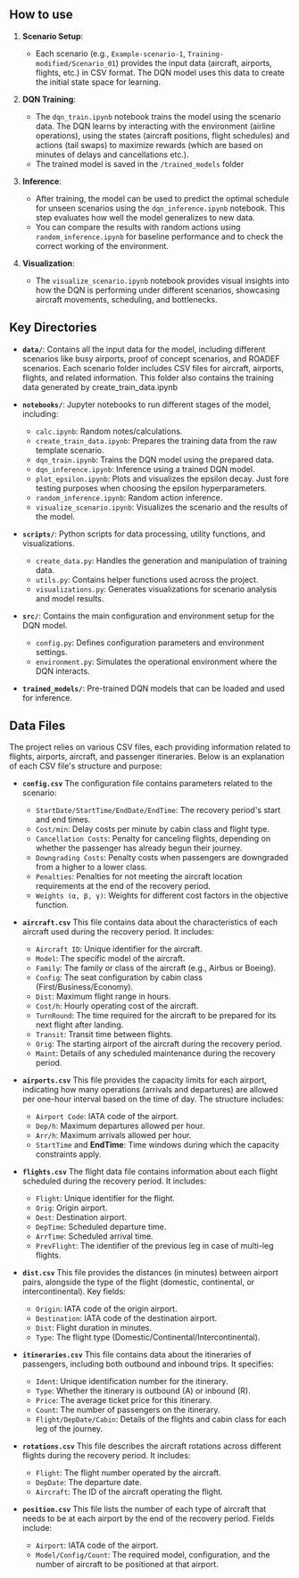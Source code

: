 ## How to use

1. **Scenario Setup**: 
    - Each scenario (e.g., `Example-scenario-1`, `Training-modified/Scenario_01`) provides the input data (aircraft, airports, flights, etc.) in CSV format. The DQN model uses this data to create the initial state space for learning.
  
2. **DQN Training**:
   - The `dqn_train.ipynb` notebook trains the model using the scenario data. The DQN learns by interacting with the environment (airline operations), using the states (aircraft positions, flight schedules) and actions (tail swaps) to maximize rewards (which are based on minutes of delays and cancellations etc.).
   - The trained model is saved in the `/trained_models` folder
   
3. **Inference**:
   - After training, the model can be used to predict the optimal schedule for unseen scenarios using the `dqn_inference.ipynb` notebook. This step evaluates how well the model generalizes to new data.
   - You can compare the results with random actions using `random_inference.ipynb` for baseline performance and to check the correct working of the environment.

4. **Visualization**:
   - The `visualize_scenario.ipynb` notebook provides visual insights into how the DQN is performing under different scenarios, showcasing aircraft movements, scheduling, and bottlenecks.


## Key Directories

- **`data/`**: Contains all the input data for the model, including different scenarios like busy airports, proof of concept scenarios, and ROADEF scenarios. Each scenario folder includes CSV files for aircraft, airports, flights, and related information. This folder also contains the training data generated by create_train_data.ipynb
  
- **`notebooks/`**: Jupyter notebooks to run different stages of the model, including:
  - `calc.ipynb`: Random notes/calculations.
  - `create_train_data.ipynb`: Prepares the training data from the raw template scenario.
  - `dqn_train.ipynb`: Trains the DQN model using the prepared data.
  - `dqn_inference.ipynb`: Inference using a trained DQN model.
  - `plot_epsilon.ipynb`: Plots and visualizes the epsilon decay. Just fore testing purposes when choosing the epsilon hyperparameters.
  - `random_inference.ipynb`: Random action inference.
  - `visualize_scenario.ipynb`: Visualizes the scenario and the results of the model.

- **`scripts/`**: Python scripts for data processing, utility functions, and visualizations.
  - `create_data.py`: Handles the generation and manipulation of training data.
  - `utils.py`: Contains helper functions used across the project.
  - `visualizations.py`: Generates visualizations for scenario analysis and model results.

- **`src/`**: Contains the main configuration and environment setup for the DQN model.
  - `config.py`: Defines configuration parameters and environment settings.
  - `environment.py`: Simulates the operational environment where the DQN interacts.

- **`trained_models/`**: Pre-trained DQN models that can be loaded and used for inference.


## Data Files

The project relies on various CSV files, each providing information related to flights, airports, aircraft, and passenger itineraries. Below is an explanation of each CSV file's structure and purpose:

- **`config.csv`**
The configuration file contains parameters related to the scenario:
  - `StartDate/StartTime/EndDate/EndTime`: The recovery period's start and end times.
  - `Cost/min`: Delay costs per minute by cabin class and flight type.
  - `Cancellation Costs`: Penalty for canceling flights, depending on whether the passenger has already begun their journey.
  - `Downgrading Costs`: Penalty costs when passengers are downgraded from a higher to a lower class.
  - `Penalties`: Penalties for not meeting the aircraft location requirements at the end of the recovery period.
  - `Weights (α, β, γ)`: Weights for different cost factors in the objective function.

- **`aircraft.csv`**
This file contains data about the characteristics of each aircraft used during the recovery period. It includes:
  - `Aircraft ID`: Unique identifier for the aircraft.
  - `Model`: The specific model of the aircraft.
  - `Family`: The family or class of the aircraft (e.g., Airbus or Boeing).
  - `Config`: The seat configuration by cabin class (First/Business/Economy).
  - `Dist`: Maximum flight range in hours.
  - `Cost/h`: Hourly operating cost of the aircraft.
  - `TurnRound`: The time required for the aircraft to be prepared for its next flight after landing.
  - `Transit`: Transit time between flights.
  - `Orig`: The starting airport of the aircraft during the recovery period.
  - `Maint`: Details of any scheduled maintenance during the recovery period.

- **`airports.csv`**
This file provides the capacity limits for each airport, indicating how many operations (arrivals and departures) are allowed per one-hour interval based on the time of day. The structure includes:
  - `Airport Code`: IATA code of the airport.
  - `Dep/h`: Maximum departures allowed per hour.
  - `Arr/h`: Maximum arrivals allowed per hour.
  - `StartTime` and **EndTime**: Time windows during which the capacity constraints apply.

- **`flights.csv`**
The flight data file contains information about each flight scheduled during the recovery period. It includes:
  - `Flight`: Unique identifier for the flight.
  - `Orig`: Origin airport.
  - `Dest`: Destination airport.
  - `DepTime`: Scheduled departure time.
  - `ArrTime`: Scheduled arrival time.
  - `PrevFlight`: The identifier of the previous leg in case of multi-leg flights.

- **`dist.csv`**
This file provides the distances (in minutes) between airport pairs, alongside the type of the flight (domestic, continental, or intercontinental). Key fields:
  - `Origin`: IATA code of the origin airport.
  - `Destination`: IATA code of the destination airport.
  - `Dist`: Flight duration in minutes.
  - `Type`: The flight type (Domestic/Continental/Intercontinental).

- **`itineraries.csv`**
This file contains data about the itineraries of passengers, including both outbound and inbound trips. It specifies:
  - `Ident`: Unique identification number for the itinerary.
  - `Type`: Whether the itinerary is outbound (A) or inbound (R).
  - `Price`: The average ticket price for this itinerary.
  - `Count`: The number of passengers on the itinerary.
  - `Flight/DepDate/Cabin`: Details of the flights and cabin class for each leg of the journey.

- **`rotations.csv`**
This file describes the aircraft rotations across different flights during the recovery period. It includes:
  - `Flight`: The flight number operated by the aircraft.
  - `DepDate`: The departure date.
  - `Aircraft`: The ID of the aircraft operating the flight.

- **`position.csv`**
This file lists the number of each type of aircraft that needs to be at each airport by the end of the recovery period. Fields include:
  - `Airport`: IATA code of the airport.
  - `Model/Config/Count`: The required model, configuration, and the number of aircraft to be positioned at that airport.


